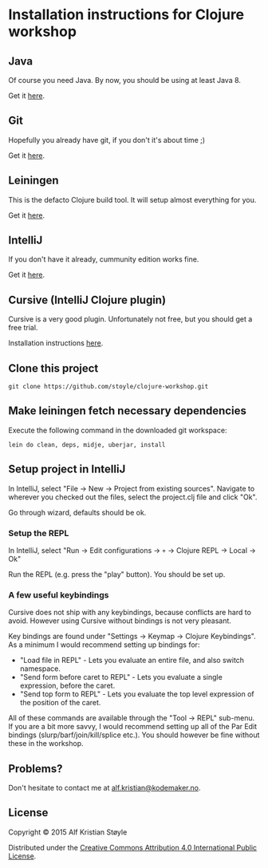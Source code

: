 # Installation instructions for Clojure workshop

## Java

Of course you need Java. By now, you should be using at least Java 8.

Get it [here](http://www.oracle.com/technetwork/java/javase/downloads/index.html).

## Git

Hopefully you already have git, if you don't it's about time ;)

Get it [here](http://git-scm.com/).

## Leiningen

This is the defacto Clojure build tool. It will setup almost everything for you.

Get it [here](http://leiningen.org/).

## IntelliJ

If you don't have it already, cummunity edition works fine.

Get it [here](https://www.jetbrains.com/idea/download/).

## Cursive (IntelliJ Clojure plugin)

Cursive is a very good plugin. Unfortunately not free, but you should get a free trial.

Installation instructions [here](https://cursiveclojure.com/userguide/).


## Clone this project
```
git clone https://github.com/stoyle/clojure-workshop.git
```
## Make leiningen fetch necessary dependencies

Execute the following command in the downloaded git workspace:

```
lein do clean, deps, midje, uberjar, install
```

## Setup project in IntelliJ

In IntelliJ, select "File -> New -> Project from existing sources". Navigate to wherever you checked
out the files, select the project.clj file and click "Ok".

Go through wizard, defaults should be ok.

### Setup the REPL

In IntelliJ, select "Run -> Edit configurations -> `+` -> Clojure REPL -> Local -> Ok"

Run the REPL (e.g. press the "play" button). You should be set up.

### A few useful keybindings

Cursive does not ship with any keybindings, because conflicts are hard to avoid. However using
Cursive without bindings is not very pleasant.

Key bindings are found under "Settings -> Keymap -> Clojure Keybindings". As a minimum I would
recommend setting up bindings for:

* "Load file in REPL" - Lets you evaluate an entire file, and also switch namespace.
* "Send form before caret to REPL" - Lets you evaluate a single expression, before the caret.
* "Send top form to REPL" - Lets you evaluate the top level expression of the position of the caret.

All of these commands are available through the "Tool -> REPL" sub-menu. If you are a bit more savvy,
I would recommend setting up all of the Par Edit bindings (slurp/barf/join/kill/splice etc.). You 
should however be fine without these in the workshop.

## Problems?

Don't hesitate to contact me at alf.kristian@kodemaker.no.

## License

Copyright © 2015 Alf Kristian Støyle

Distributed under the [Creative Commons Attribution 4.0 International Public License](http://creativecommons.org/licenses/by/4.0/).
